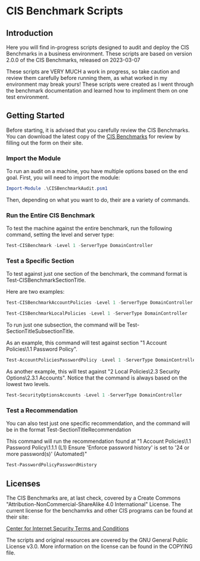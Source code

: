 # CIS Benchmark Scripts

## Introduction

Here you will find in-progress scripts designed to audit and deploy the CIS Benchmarks in a business environment. These scripts are based on version 2.0.0 of the CIS Benchmarks, released on 2023-03-07

These scripts are VERY MUCH a work in progress, so take caution and review them carefully before running them, as what worked in my environment may break yours! These scripts were created as I went through the benchmark documentation and learned how to impliment them on one test environment.

## Getting Started

Before starting, it is advised that you carefully review the CIS Benchmarks. You can download the latest copy of the [CIS Benchmarks](https://learn.cisecurity.org/benchmarks) for review by filling out the form on their site.

### Import the Module

To run an audit on a machine, you have multiple options based on the end goal. First, you will need to import the module:

```PowerShell
Import-Module .\CISBenchmarkAudit.psm1
```

Then, depending on what you want to do, their are a variety of commands.

### Run the Entire CIS Benchmark

To test the machine against the entire benchmark, run the following command, setting the level and server type:

```PowerShell
Test-CISBenchmark -Level 1 -ServerType DomainController
```

### Test a Specific Section

To test against just one section of the benchmark, the command format is Test-CISBenchmarkSectionTitle.

Here are two examples:

```PowerShell
Test-CISBenchmarkAccountPolicies -Level 1 -ServerType DomainController
```

```PowerShell
Test-CISBenchmarkLocalPolicies -Level 1 -ServerType DomainController
```

To run just one subsection, the command will be Test-SectionTitleSubsectionTitle.

As an example, this command will test against section "1 Account Policies\1.1 Password Policy".

```PowerShell
Test-AccountPoliciesPasswordPolicy -Level 1 -ServerType DomainController
```

As another example, this will test against "2 Local Policies\2.3 Security Options\2.3.1 Accounts". Notice that the command is always based on the lowest two levels.

```PowerShell
Test-SecurityOptionsAccounts -Level 1 -ServerType DomainController
```

### Test a Recommendation

You can also test just one specific recommendation, and the command will be in the format Test-SectionTitleRecommendation

This command will run the recommendation found at "1 Account Policies\1.1 Password Policy\1.1.1 (L1) Ensure 'Enforce password history' is set to '24 or more password(s)' (Automated)"

```PowerShell
Test-PasswordPolicyPasswordHistory
```

## Licenses

The CIS Benchmarks are, at last check, covered by a Create Commons "Attribution-NonCommercial-ShareAlike 4.0 International" License. The current license for the benchamrks and other CIS programs can be found at their site:

[Center for Internet Security Terms and Conditions](https://www.cisecurity.org/terms-and-conditions-table-of-contents)

The scripts and original resources are covered by the GNU General Public License v3.0. More information on the license can be found in the COPYING file.

